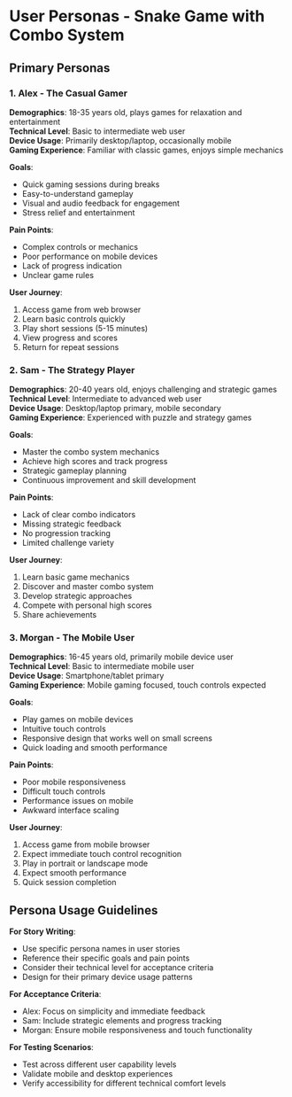 # User Personas - Snake Game with Combo System

## Primary Personas

### 1. Alex - The Casual Gamer

**Demographics**: 18-35 years old, plays games for relaxation and entertainment  
**Technical Level**: Basic to intermediate web user  
**Device Usage**: Primarily desktop/laptop, occasionally mobile  
**Gaming Experience**: Familiar with classic games, enjoys simple mechanics

**Goals**:

- Quick gaming sessions during breaks
- Easy-to-understand gameplay
- Visual and audio feedback for engagement
- Stress relief and entertainment

**Pain Points**:

- Complex controls or mechanics
- Poor performance on mobile devices
- Lack of progress indication
- Unclear game rules

**User Journey**:

1. Access game from web browser
2. Learn basic controls quickly
3. Play short sessions (5-15 minutes)
4. View progress and scores
5. Return for repeat sessions

### 2. Sam - The Strategy Player

**Demographics**: 20-40 years old, enjoys challenging and strategic games  
**Technical Level**: Intermediate to advanced web user  
**Device Usage**: Desktop/laptop primary, mobile secondary  
**Gaming Experience**: Experienced with puzzle and strategy games

**Goals**:

- Master the combo system mechanics
- Achieve high scores and track progress
- Strategic gameplay planning
- Continuous improvement and skill development

**Pain Points**:

- Lack of clear combo indicators
- Missing strategic feedback
- No progression tracking
- Limited challenge variety

**User Journey**:

1. Learn basic game mechanics
2. Discover and master combo system
3. Develop strategic approaches
4. Compete with personal high scores
5. Share achievements

### 3. Morgan - The Mobile User

**Demographics**: 16-45 years old, primarily mobile device user  
**Technical Level**: Basic to intermediate mobile user  
**Device Usage**: Smartphone/tablet primary  
**Gaming Experience**: Mobile gaming focused, touch controls expected

**Goals**:

- Play games on mobile devices
- Intuitive touch controls
- Responsive design that works well on small screens
- Quick loading and smooth performance

**Pain Points**:

- Poor mobile responsiveness
- Difficult touch controls
- Performance issues on mobile
- Awkward interface scaling

**User Journey**:

1. Access game from mobile browser
2. Expect immediate touch control recognition
3. Play in portrait or landscape mode
4. Expect smooth performance
5. Quick session completion

## Persona Usage Guidelines

**For Story Writing**:

- Use specific persona names in user stories
- Reference their specific goals and pain points
- Consider their technical level for acceptance criteria
- Design for their primary device usage patterns

**For Acceptance Criteria**:

- Alex: Focus on simplicity and immediate feedback
- Sam: Include strategic elements and progress tracking
- Morgan: Ensure mobile responsiveness and touch functionality

**For Testing Scenarios**:

- Test across different user capability levels
- Validate mobile and desktop experiences
- Verify accessibility for different technical comfort levels
